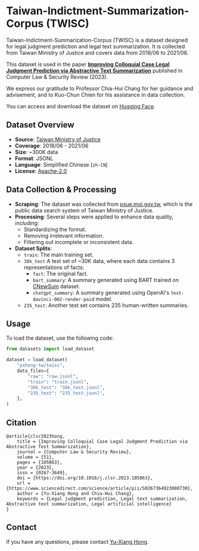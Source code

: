 # Taiwan-Indictment-Summarization-Corpus (TWISC)

Taiwan-Indictment-Summarization-Corpus (TWISC) is a dataset designed for legal judgment prediction and legal text summarization. It is collected from Taiwan Ministry of Justice and covers data from 2018/06 to 2021/06.

This dataset is used in the paper [**Improving Colloquial Case Legal Judgment Prediction via Abstractive Text Summarization**](https://www.sciencedirect.com/science/article/abs/pii/S0267364923000730) published in Computer Law & Security Review (2023).

We express our gratitude to Professor Chia-Hui Chang for her guidance and advisement, and to Kuo-Chun Chien for his assistance in data collection.

You can access and download the dataset on [Hugging Face](https://huggingface.co/datasets/yxhong-tw/twisc).


## Dataset Overview

- **Source**: [Taiwan Ministry of Justice](https://psue.moj.gov.tw/psiqs)
- **Coverage**: 2018/06 - 2021/06
- **Size**: ~300K data
- **Format**: JSONL
- **Language**: Simplified Chinese (`zh-CN`)
- **License**: [Apache-2.0](https://www.apache.org/licenses/LICENSE-2.0)


## Data Collection & Processing

- **Scraping**: The dataset was collected from [psue.moj.gov.tw](https://psue.moj.gov.tw/psiqs), which is the public data search system of Taiwan Ministry of Justice.
- **Processing**: Several steps were applied to enhance data quality, including:
    - Standardizing the format.
    - Removing irrelevant information.
    - Filtering out incomplete or inconsistent data.
- **Dataset Splits**:
    - `train`: The main training set.
    - `30k_test` A test set of ~30K data, where each data contains 3 representations of facts:
        - `fact`: The original fact.
        - `bart_summary`: A summary generated using BART trained on [CNewSum](https://arxiv.org/abs/2110.10874) dataset.
        - `chatgpt_summary`: A summary generated using OpenAI's `text-davinci-002-render-paid` model.
    - `235_test`: Another test set contains 235 human-written summaries.


## Usage

To load the dataset, use the following code:

```python
from datasets import load_dataset

dataset = load_dataset(
    "yxhong-tw/twisc",
    data_files={
        "raw": "raw.jsonl",
        "train": "train.jsonl",
        "30k_test": "30k_test.jsonl",
        "235_test": "235_test.jsonl",
    },
)
```

## Citation

```
@article{clsr2023hong,
    title = {Improving Colloquial Case Legal Judgment Prediction via Abstractive Text Summarization},
    journal = {Computer Law & Security Review},
    volume = {51},
    pages = {105863},
    year = {2023},
    issn = {0267-3649},
    doi = {https://doi.org/10.1016/j.clsr.2023.105863},
    url = {https://www.sciencedirect.com/science/article/pii/S0267364923000730},
    author = {Yu-Xiang Hong and Chia-Hui Chang},
    keywords = {Legal judgment prediction, Legal text summarization, Abstractive text summarization, Legal artificial intelligence}
}
```

## Contact

If you have any questions, please contact [Yu-Xiang Hong](mailto:yxhong.tw@gmail.com).
